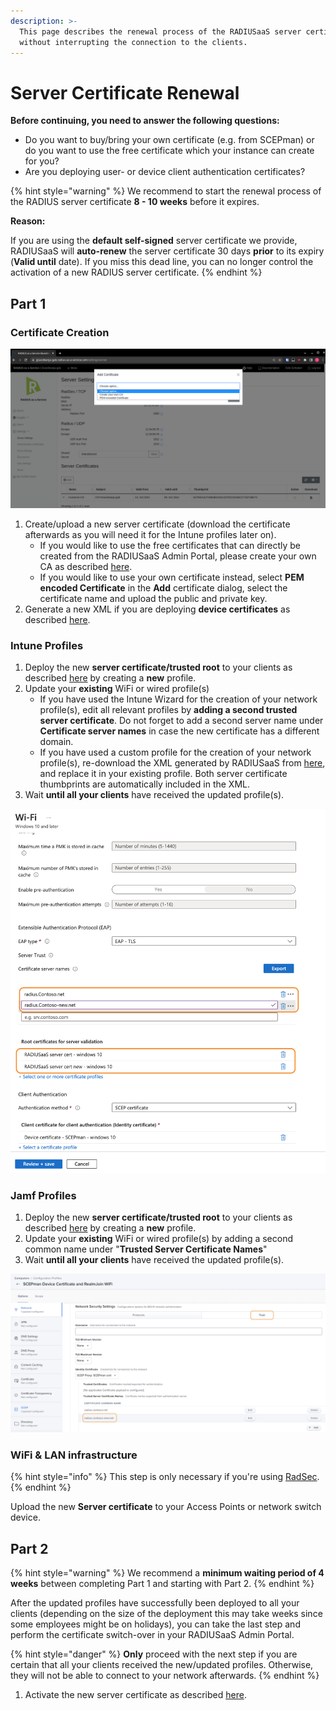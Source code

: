 ```yaml
---
description: >-
  This page describes the renewal process of the RADIUSaaS server certificate
  without interrupting the connection to the clients.
---
```


# Server Certificate Renewal

**Before continuing, you need to answer the following questions:**&#x20;

* Do you want to buy/bring your own certificate (e.g. from SCEPman) or do you want to use the free certificate which your instance can create for you?
* Are you deploying user- or device client authentication certificates?&#x20;

{% hint style="warning" %}
We recommend to start the renewal process of the RADIUS server certificate **8 - 10 weeks** before it expires.

**Reason:**

If you are using the **default self-signed** server certificate we provide, RADIUSaaS will **auto-renew** the server certificate 30 days **prior** to its expiry (**Valid until** date). If you miss this dead line, you can no longer control the activation of a new RADIUS server certificate.
{% endhint %}

## Part 1

### Certificate Creation

![](<../.gitbook/assets/image (83) (1).png>)

1. Create/upload a new server certificate (download the certificate afterwards as you will need it for the Intune profiles later on).
   * If you would like to use the free certificates that can directly be created from the RADIUSaaS Admin Portal, please create your own CA as described [here](../portal/settings/settings-server/certificates.md#custom-cas).
   * If you would like to use your own certificate instead, select **PEM encoded Certificate** in the **Add** certificate dialog, select the certificate name and upload the public and private key.
2. Generate a new XML if you are deploying **device certificates** as described [here](../portal/settings/settings-trusted-roots/xml.md#wifi).

### Intune Profiles

1. Deploy the new **server certificate/trusted root** to your clients as described [here](../azure/jamf/trusted-root.md) by creating a **new** profile.
2. Update your **existing** WiFi or wired profile(s)
   * If you have used the Intune Wizard for the creation of your network profile(s), edit all relevant profiles by **adding a second trusted server certificate**. Do not forget to add a second server name under **Certificate server names** in case the new certificate has a different domain.
   * If you have used a custom profile for the creation of your network profile(s), re-download the XML generated by RADIUSaaS from [here](../portal/settings/settings-trusted-roots/xml.md), and replace it in your existing profile. Both server certificate thumbprints are automatically included in the XML.&#x20;
3. Wait **until all your clients** have received the updated profile(s).

![Example: Updated Windows 10 WiFi profile with two trusted RADIUS server certificates and different domains.](<../.gitbook/assets/image (67) (1) (1).png>)

### Jamf Profiles

1. Deploy the new **server certificate/trusted root** to your clients as described [here](../azure/microsoft-intune/trusted-root.md#adding-a-trusted-root-profile-for-your-clients) by creating a **new** profile.
2. Update your **existing** WiFi or wired profile(s) by adding a second common name under "**Trusted Server Certificate Names**"
3. Wait **until all your clients** have received the updated profile(s).

![](<../.gitbook/assets/image (64) (1).png>)

### WiFi & LAN infrastructure

{% hint style="info" %}
This step is only necessary if you're using [RadSec](../details.md#what-is-radsec).
{% endhint %}

Upload the new **Server certificate** to your Access Points or network switch device.&#x20;

## Part 2

{% hint style="warning" %}
We recommend a **minimum waiting period of 4 weeks** between completing Part 1 and starting with Part 2.
{% endhint %}

After the updated profiles have successfully been deployed to all your clients (depending on the size of the deployment this may take weeks since some employees might be on holidays), you can take the last step and perform the certificate switch-over in your RADIUSaaS Admin Portal.

{% hint style="danger" %}
**Only** proceed with the next step if you are certain that all your clients received the new/updated profiles. Otherwise, they will not be able to connect to your network afterwards.
{% endhint %}

1. Activate the new server certificate as described [here](../portal/settings/settings-server/#certificate-activation).
